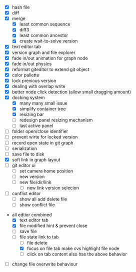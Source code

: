- [x] hash file
- [x] diff
- [x] merge
  - [x] least common sequence
  - [x] diff3
  - [x] least common ancestor
  - [x] create wait-to-solve version
- [x] text editor tab
- [x] version graph and file explorer
- [x] fade in/out animation for graph node
- [x] fade in/out physics
- [x] reformat giteditor to extend git object
- [x] color pallette
- [x] lock previous version
- [x] dealing with overlap write
- [x] better node click detection (allow small dragging amount)
- [x] docking system
  - [x] many many small issue
  - [x] simplify container tree
  - [x] resizing bar
  - [ ] redesign panel resizing mechanism
  - [ ] last active panel
- [ ] folder open/close identifier
- [ ] prevent wirte for locked version
- [ ] record open state in git graph
- [ ] serialization
- [ ] save file to disk
- [x] soft link in graph layout
- [ ] git editor ui
  - [ ] set camera home position
  - [ ] new version
  - [ ] new file/dir/link
    - [ ] new link version selecion
- [ ] conflict editor
  - [ ] show all add delete file
  - [ ] show conflict file
- all edtior combined
  - [x] text editor tab
  - [x] file modified hint & prevent close
  - [ ] save file
  - [ ] file state link to tab
    - [ ] file delete
    - [x] focus on file tab make cvs highlight file node
    - [ ] click on tab content also has the above behavior
- [ ] change file overwrite behaviour